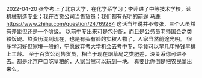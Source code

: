 

2022-04-20
张华考上了北京大学，在化学系学习；李萍进了中等技术学校，读机械制造专业；我在百货公司当售货员：我们都有光明的前途
马鹿
https://www.zhihu.com/question/24769284
这话当年说并不夸张，三个人虽然有差距但还是一个阶级。
以前中专出来可是包分配，而且是公务员老师国企之类铁饭碗。熬资历混到现在，也是有头有脸的实权人物了，人家当然前途光明。
很多学习好但家境一般的，宁愿放弃考大学机会去考中专，毕竟可以早几年挣钱早排上工龄。
至于百货公司售货员，相当于现在烟草局之类肥差，没关系你可进不去。都是北京户口吃皇粮的，人家当然可以玩到一块。
真要比你倒是把农民拿出来么。
